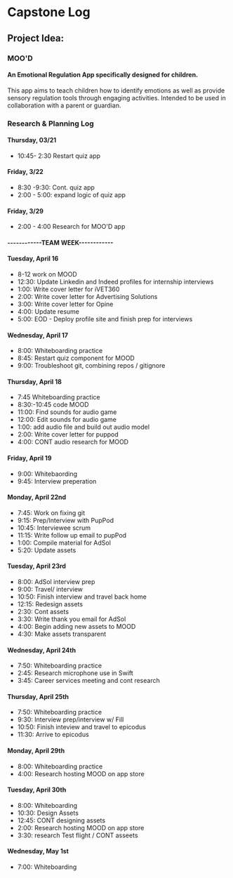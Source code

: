 # Capstone Log

## Project Idea:

### MOO'D 
#### An Emotional Regulation App specifically designed for children. 
This app aims to teach children how to identify emotions as well as provide sensory regulation tools through engaging activities. Intended to be used in collaboration with a parent or guardian.


### Research & Planning Log
#### Thursday, 03/21
* 10:45- 2:30 Restart quiz app

#### Friday, 3/22
* 8:30 -9:30: Cont. quiz app
* 2:00 - 5:00: expand logic of quiz app

#### Friday, 3/29
* 2:00 - 4:00 Research for MOO'D app

#### ------------TEAM WEEK------------

#### Tuesday, April 16
* 8-12 work on MOOD
* 12:30: Update Linkedin and Indeed profiles for internship interviews
* 1:00: Write cover letter for iVET360
* 2:00: Write cover letter for Advertising Solutions
* 3:00: Write cover letter for Opine
* 4:00: Update resume
* 5:00: EOD - Deploy profile site and finish prep for interviews

#### Wednesday, April 17

* 8:00: Whiteboarding practice
* 8:45: Restart quiz component for MOOD
* 9:00: Troubleshoot git, combining repos / gitignore


#### Thursday, April 18

* 7:45 Whiteboarding practice 
* 8:30:-10:45 code MOOD
* 11:00: Find sounds for audio game 
* 12:00: Edit sounds for audio game
* 1:00: add audio file and build out audio model
* 2:00: Write cover letter for puppod
* 4:00: CONT audio research for MOOD 


#### Friday, April 19

* 9:00: Whitebaording
* 9:45: Interview preperation

#### Monday, April 22nd

* 7:45: Work on fixing git
* 9:15: Prep/Interview with PupPod
* 10:45: Interviewee scrum
* 11:15: Write follow up email to pupPod
* 1:00: Compile material for AdSol
* 5:20: Update assets

#### Tuesday, April 23rd

* 8:00: AdSol interview prep 
* 9:00: Travel/ interview
* 10:50: Finish interview and travel back home
* 12:15: Redesign assets 
* 2:30: Cont assets
* 3:30: Write thank you email for AdSol
* 4:00: Begin adding new assets to MOOD 
* 4:30: Make assets transparent 

#### Wednesday, April 24th

* 7:50: Whiteboarding practice
* 2:45: Research microphone use in Swift
* 3:45: Career services meeting and cont research 


#### Thursday, April 25th

* 7:50: Whiteboarding practice
* 9:30: Interview prep/interview w/ Fill
* 10:50: Finish inteview and travel to epicodus
* 11:30: Arrive to epicodus 

#### Monday, April 29th

* 8:00: Whiteboarding practice
* 4:00: Research hosting MOOD on app store

#### Tuesday, April 30th

* 8:00: Whiteboarding
* 10:30: Design Assets
* 12:45: CONT designing assets
* 2:00: Research hosting MOOD on app store
* 3:30: research Test flight / CONT asseets


#### Wednesday, May 1st

* 7:00: Whiteboarding 
